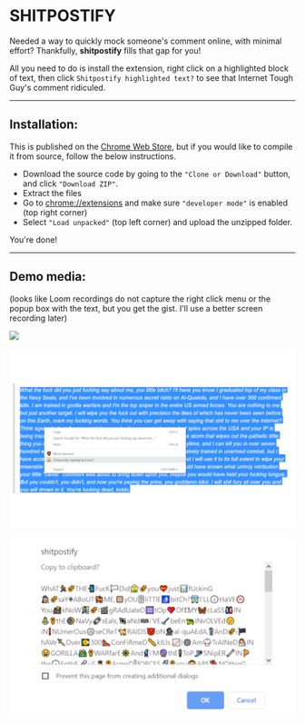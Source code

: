 # SHITPOSTIFY

Needed a way to quickly mock someone's comment online, with minimal effort? Thankfully, **shitpostify** fills that gap for you!

All you need to do is install the extension, right click on a highlighted block of text, then click `Shitpostify highlighted text?` to see that Internet Tough Guy's comment ridiculed.

---

## Installation:

This is published on the [Chrome Web Store](https://chrome.google.com/webstore/detail/shitpostify/dojihbiflikelfjnoaljoeiklhgdnijp), but if you would like to compile it from source, follow the below instructions.

- Download the source code by going to the `"Clone or Download"` button, and click `"Download ZIP"`.
- Extract the files
- Go to [chrome://extensions](chrome://extensions) and make sure `"developer mode"` is enabled (top right corner)
- Select `"Load unpacked"` (top left corner) and upload the unzipped folder.

You're done!

---

## Demo media: 
(looks like Loom recordings do not capture the right click menu or the popup box with the text, but you get the gist. I'll use a better screen recording later)

![](images/demo.gif)

![](images/context-menu.png)

![](images/alert.png)


